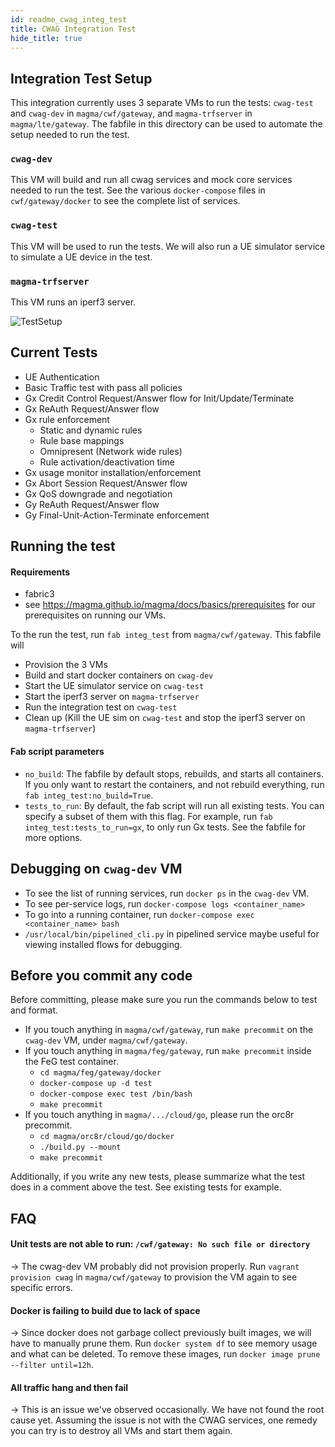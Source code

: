 ```yaml
---
id: readme_cwag_integ_test
title: CWAG Integration Test
hide_title: true
---
```

## Integration Test Setup

This integration currently uses 3 separate VMs to run the tests: `cwag-test`
and `cwag-dev` in `magma/cwf/gateway`, and `magma-trfserver` in `magma/lte/gateway`.
The fabfile in this directory can be used to automate the setup needed to run
the test.

### `cwag-dev`

This VM will build and run all cwag services and mock core services needed to
run the test. See the various `docker-compose` files in `cwf/gateway/docker`
to see the complete list of services.

### `cwag-test`

This VM will be used to run the tests. We will also run a UE simulator service
to simulate a UE device in the test.

### `magma-trfserver`

This VM runs an iperf3 server.

![TestSetup](./IntegTestSetup.jpg)

## Current Tests

- UE Authentication
- Basic Traffic test with pass all policies
- Gx Credit Control Request/Answer flow for Init/Update/Terminate
- Gx ReAuth Request/Answer flow
- Gx rule enforcement
    - Static and dynamic rules
    - Rule base mappings
    - Omnipresent (Network wide rules)
    - Rule activation/deactivation time
- Gx usage monitor installation/enforcement
- Gx Abort Session Request/Answer flow
- Gx QoS downgrade and negotiation
- Gy ReAuth Request/Answer flow
- Gy Final-Unit-Action-Terminate enforcement

## Running the test

#### Requirements

- fabric3
- see <https://magma.github.io/magma/docs/basics/prerequisites> for
our prerequisites on running our VMs.

To the run the test, run `fab integ_test` from `magma/cwf/gateway`.
This fabfile will

- Provision the 3 VMs
- Build and start docker containers on `cwag-dev`
- Start the UE simulator service on `cwag-test`
- Start the iperf3 server on `magma-trfserver`
- Run the integration test on `cwag-test`
- Clean up (Kill the UE sim on `cwag-test` and stop the iperf3 server on `magma-trfserver`)

#### Fab script parameters

- `no_build`: The fabfile by default stops, rebuilds, and starts all containers. If you
only want to restart the containers, and not rebuild everything, run
`fab integ_test:no_build=True`.
- `tests_to_run`: By default, the fab script will run all existing tests. You can
specify a subset of them with this flag. For example, run `fab integ_test:tests_to_run=gx`,
to only run Gx tests. See the fabfile for more options.

## Debugging on `cwag-dev` VM

- To see the list of running services, run `docker ps` in the `cwag-dev` VM.
- To see per-service logs, run `docker-compose logs <container_name>`
- To go into a running container, run `docker-compose exec <container_name> bash`
- `/usr/local/bin/pipelined_cli.py` in pipelined service maybe useful for
viewing installed flows for debugging.

## Before you commit any code

Before committing, please make sure you run the commands below to test and format.

- If you touch anything in `magma/cwf/gateway`, run `make precommit` on the
`cwag-dev` VM, under `magma/cwf/gateway`.
- If you touch anything in `magma/feg/gateway`, run `make precommit` inside
the FeG test container.
    - `cd magma/feg/gateway/docker`
    - `docker-compose up -d test`
    - `docker-compose exec test /bin/bash`
    - `make precommit`
- If you touch anything in `magma/.../cloud/go`, please run the
orc8r precommit.
    - `cd magma/orc8r/cloud/go/docker`
    - `./build.py --mount`
    - `make precommit`

Additionally, if you write any new tests, please summarize what the test does
in a comment above the test. See existing tests for example.

## FAQ

#### Unit tests are not able to run: `/cwf/gateway: No such file or directory`

&rightarrow; The cwag-dev VM probably did not provision properly. Run
`vagrant provision cwag` in `magma/cwf/gateway` to provision the VM again
to see specific errors.

#### Docker is failing to build due to lack of space

&rightarrow; Since docker does not garbage collect previously built images, we
will have to manually prune them. Run `docker system df` to see memory usage
and what can be deleted. To remove these images, run
`docker image prune --filter until=12h`.

#### All traffic hang and then fail

&rightarrow; This is an issue we've observed occasionally. We have not found
the root cause yet. Assuming the issue is not with the CWAG services, one
remedy you can try is to destroy all VMs and start them again.
